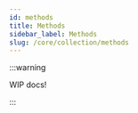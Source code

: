 ```yaml
---
id: methods
title: Methods
sidebar_label: Methods
slug: /core/collection/methods
---
```


:::warning

WIP docs!

:::
